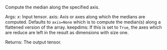 Compute the median along the specified axis.

Args:
    x: Input tensor.
    axis: Axis or axes along which the medians are computed. Defaults to
        `axis=None` which is to compute the median(s) along a flattened
        version of the array.
    keepdims: If this is set to `True`, the axes which are reduce
        are left in the result as dimensions with size one.

Returns:
    The output tensor.
